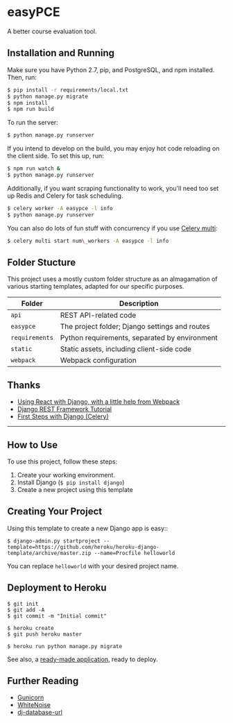 # easyPCE

A better course evaluation tool.

## Installation and Running

Make sure you have Python 2.7, pip, and PostgreSQL, and npm installed. Then, run:

```sh
$ pip install -r requirements/local.txt
$ python manage.py migrate
$ npm install
$ npm run build
```

To run the server:

```sh
$ python manage.py runserver
```

If you intend to develop on the build, you may enjoy hot code reloading on the
client side. To set this up, run:

```sh
$ npm run watch &
$ python manage.py runserver
```

Additionally, if you want scraping functionality to work, you'll need too
set up Redis and Celery for task scheduling.

```sh
$ celery worker -A easypce -l info
$ python manage.py runserver
```

You can also do lots of fun stuff with concurrency if you use [Celery multi]:

[Celery multi]: http://docs.celeryproject.org/en/latest/reference/celery.bin.multi.html

```sh
$ celery multi start num\_workers -A easypce -l info
```

## Folder Stucture

This project uses a mostly custom folder structure as an almagamation of
various starting templates, adapted for our specific purposes.

| Folder            | Description
|-------------------|-------------
| `api`             | REST API-related code
| `easypce`         | The project folder; Django settings and routes
| `requirements`    | Python requirements, separated by environment
| `static`          | Static assets, including client-side code
| `webpack`         | Webpack configuration

## Thanks

- [Using React with Django, with a little help from Webpack][1]
- [Django REST Framework Tutorial][2]
- [First Steps with Django (Celery)][3]

[1]: https://geezhawk.github.io/using-react-with-django-rest-framework
[2]: http://www.django-rest-framework.org/tutorial/1-serialization/
[3]: http://docs.celeryproject.org/en/latest/django/first-steps-with-django.html

---

## How to Use

To use this project, follow these steps:

1. Create your working environment.
2. Install Django (`$ pip install django`)
3. Create a new project using this template

## Creating Your Project

Using this template to create a new Django app is easy::

    $ django-admin.py startproject --template=https://github.com/heroku/heroku-django-template/archive/master.zip --name=Procfile helloworld

You can replace ``helloworld`` with your desired project name.

## Deployment to Heroku

    $ git init
    $ git add -A
    $ git commit -m "Initial commit"

    $ heroku create
    $ git push heroku master

    $ heroku run python manage.py migrate

See also, a [ready-made application](https://github.com/heroku/python-getting-started), ready to deploy.

## Further Reading

- [Gunicorn](https://warehouse.python.org/project/gunicorn/)
- [WhiteNoise](https://warehouse.python.org/project/whitenoise/)
- [dj-database-url](https://warehouse.python.org/project/dj-database-url/)
